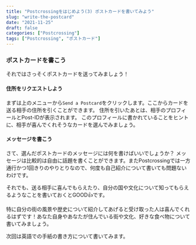 ```yaml
---
title: "Postcrossingをはじめよう(3) ポストカードを書いてみよう"
slug: "write-the-postcard"
date: "2021-11-25"
draft: false
categories: ["Postcrossing"]
tags: ["Postcrossing", "ポストカード"]
---
```


### ポストカードを書こう

それではさっそくポストカードを送ってみましょう！

#### 住所をリクエストしよう

まずは上のメニューから`Send a Postcard`をクリックします。ここからカードを送る相手の住所を引くことができます。
住所を引いたあとは、相手のプロフィールとPost-IDが表示されます。
このプロフィールに書かれていることをヒントに、相手が喜んでくれそうなカードを選んでみましょう。

#### メッセージを書こう

さて、選んだポストカードのメッセージには何を書けばいいでしょうか？
メッセージは比較的は自由に話題を書くことができます。またPostcrossingでは一方通行かつ1回きりのやりとりなので、何度も自己紹介について書いても問題ないわけです。

それでも、送る相手に喜んでもらえたり、自分の国や文化について知ってもらえるようなことを書いておくとGOOD👍です。

特に自分の街の風景や歴史について紹介してあげると受け取った人は喜んでくれるはずです！あなた自身やあなたが住んでいる街や文化、好きな食べ物について書いてみましょう。

次回は英語での手紙の書き方について書いてみます。